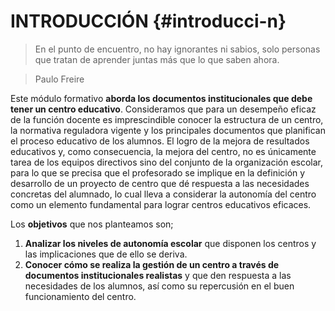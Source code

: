 # INTRODUCCIÓN {#introducci-n}

<div class=text-justify>

> En el punto de encuentro, no hay ignorantes ni sabios, solo personas que tratan de aprender juntas más que lo que saben ahora.

> Paulo Freire

Este módulo formativo **aborda los documentos institucionales que debe tener un centro educativo**. Consideramos que para un desempeño eficaz de la función docente es imprescindible conocer la estructura de un centro, la normativa reguladora vigente y los principales documentos que planifican el proceso educativo de los alumnos. El logro de la mejora de resultados educativos y, como consecuencia, la mejora del centro, no es únicamente tarea de los equipos directivos sino del conjunto de la organización escolar, para lo que se precisa que el profesorado se implique en la definición y desarrollo de un proyecto de centro que dé respuesta a las necesidades concretas del alumnado, lo cual lleva a considerar la autonomía del centro como un elemento fundamental para lograr centros educativos eficaces.

Los **objetivos** que nos planteamos son;

1.  **Analizar los niveles de autonomía escolar** que disponen los centros y las implicaciones que de ello se deriva.
2.  **Conocer cómo se realiza la gestión de un centro a través de documentos institucionales realistas** y que den respuesta a las necesidades de los alumnos, así como su repercusión en el buen funcionamiento del centro.

</div>